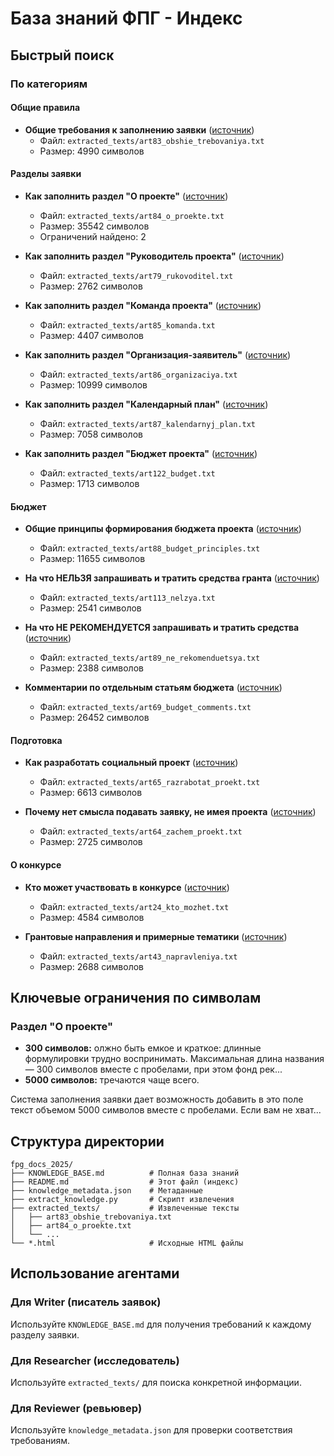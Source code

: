 # База знаний ФПГ - Индекс

## Быстрый поиск

### По категориям

#### Общие правила

- **Общие требования к заполнению заявки** ([источник](https://поддержка.президентскиегранты.рф/Article/?id=83))
  - Файл: `extracted_texts/art83_obshie_trebovaniya.txt`
  - Размер: 4990 символов

#### Разделы заявки

- **Как заполнить раздел "О проекте"** ([источник](https://поддержка.президентскиегранты.рф/Article/?id=84))
  - Файл: `extracted_texts/art84_o_proekte.txt`
  - Размер: 35542 символов
  - Ограничений найдено: 2

- **Как заполнить раздел "Руководитель проекта"** ([источник](https://поддержка.президентскиегранты.рф/Article/?id=79))
  - Файл: `extracted_texts/art79_rukovoditel.txt`
  - Размер: 2762 символов

- **Как заполнить раздел "Команда проекта"** ([источник](https://поддержка.президентскиегранты.рф/Article/?id=85))
  - Файл: `extracted_texts/art85_komanda.txt`
  - Размер: 4407 символов

- **Как заполнить раздел "Организация-заявитель"** ([источник](https://поддержка.президентскиегранты.рф/Article/?id=86))
  - Файл: `extracted_texts/art86_organizaciya.txt`
  - Размер: 10999 символов

- **Как заполнить раздел "Календарный план"** ([источник](https://поддержка.президентскиегранты.рф/Article/?id=87))
  - Файл: `extracted_texts/art87_kalendarnyj_plan.txt`
  - Размер: 7058 символов

- **Как заполнить раздел "Бюджет проекта"** ([источник](https://поддержка.президентскиегранты.рф/Article/?id=122))
  - Файл: `extracted_texts/art122_budget.txt`
  - Размер: 1713 символов

#### Бюджет

- **Общие принципы формирования бюджета проекта** ([источник](https://поддержка.президентскиегранты.рф/Article/?id=88))
  - Файл: `extracted_texts/art88_budget_principles.txt`
  - Размер: 11655 символов

- **На что НЕЛЬЗЯ запрашивать и тратить средства гранта** ([источник](https://поддержка.президентскиегранты.рф/Article/?id=113))
  - Файл: `extracted_texts/art113_nelzya.txt`
  - Размер: 2541 символов

- **На что НЕ РЕКОМЕНДУЕТСЯ запрашивать и тратить средства** ([источник](https://поддержка.президентскиегранты.рф/Article/?id=89))
  - Файл: `extracted_texts/art89_ne_rekomenduetsya.txt`
  - Размер: 2388 символов

- **Комментарии по отдельным статьям бюджета** ([источник](https://поддержка.президентскиегранты.рф/Article/?id=69))
  - Файл: `extracted_texts/art69_budget_comments.txt`
  - Размер: 26452 символов

#### Подготовка

- **Как разработать социальный проект** ([источник](https://поддержка.президентскиегранты.рф/Article/?id=65))
  - Файл: `extracted_texts/art65_razrabotat_proekt.txt`
  - Размер: 6613 символов

- **Почему нет смысла подавать заявку, не имея проекта** ([источник](https://поддержка.президентскиегранты.рф/Article/?id=64))
  - Файл: `extracted_texts/art64_zachem_proekt.txt`
  - Размер: 2725 символов

#### О конкурсе

- **Кто может участвовать в конкурсе** ([источник](https://поддержка.президентскиегранты.рф/Article/?id=24))
  - Файл: `extracted_texts/art24_kto_mozhet.txt`
  - Размер: 4584 символов

- **Грантовые направления и примерные тематики** ([источник](https://поддержка.президентскиегранты.рф/Article/?id=43))
  - Файл: `extracted_texts/art43_napravleniya.txt`
  - Размер: 2688 символов

## Ключевые ограничения по символам

### Раздел "О проекте"
- **300 символов:** олжно быть емкое и краткое: длинные формулировки трудно воспринимать. Максимальная длина названия — 300 символов вместе с пробелами, при этом фонд рек...
- **5000 символов:** тречаются чаще всего.

Система заполнения заявки дает возможность добавить в это поле текст объемом 5000 символов вместе с пробелами. Если вам не хват...

## Структура директории

```
fpg_docs_2025/
├── KNOWLEDGE_BASE.md          # Полная база знаний
├── README.md                  # Этот файл (индекс)
├── knowledge_metadata.json    # Метаданные
├── extract_knowledge.py       # Скрипт извлечения
├── extracted_texts/           # Извлеченные тексты
│   ├── art83_obshie_trebovaniya.txt
│   ├── art84_o_proekte.txt
│   └── ...
└── *.html                     # Исходные HTML файлы
```

## Использование агентами

### Для Writer (писатель заявок)
Используйте `KNOWLEDGE_BASE.md` для получения требований к каждому разделу заявки.

### Для Researcher (исследователь)
Используйте `extracted_texts/` для поиска конкретной информации.

### Для Reviewer (ревьювер)
Используйте `knowledge_metadata.json` для проверки соответствия требованиям.
